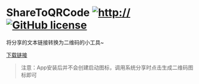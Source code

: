 # ShareToQRCode [![http://](https://travis-ci.org/ahjsrhj/ShareToQRCode.svg?branch=master)](https://travis-ci.org/ahjsrhj/ShareToQRCode)[![GitHub license](https://img.shields.io/badge/license-Apache%20License%202.0-blue.svg?style=flat)](http://www.apache.org/licenses/LICENSE-2.0)
将分享的文本链接转换为二维码的小工具~

[下载链接](https://github.com/ahjsrhj/ShareToQRCode/releases/download/1.0/app-release.apk)

> 注意：App安装后并不会创建启动图标，调用系统分享时点击生成二维码图标即可

